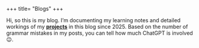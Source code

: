 +++
title= "Blogs"
+++

Hi, so this is my blog. I’m documenting my learning notes and detailed workings of my **[projects](https://pktx.xyz/projects)** in this blog since 2025. Based on the number of grammar mistakes in my posts, you can tell how much ChatGPT is involved 😉.